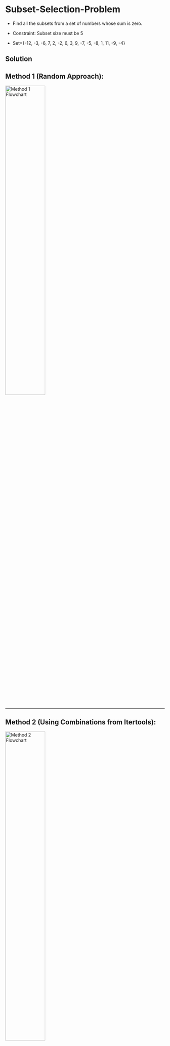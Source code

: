 # Subset-Selection-Problem
*  Find all the subsets from a set of numbers whose sum is zero.

*  Constraint: Subset size must be 5
  
*  Set={-12, -3, -6, 7, 2, -2, 6, 3, 9, -7, -5, -8, 1, 11, -9, -4}

## Solution



## Method 1 (Random Approach):

<img src="https://github.com/NoobCoder6969/Subset-Selection-Problem/raw/main/Subset%20Selection%20problem%20Method%201.png" alt="Method 1 Flowchart" width="50%">

---

## Method 2 (Using Combinations from Itertools):

<img src="https://github.com/NoobCoder6969/Subset-Selection-Problem/raw/main/Subset%20Selection%20problem%20Method%202.png" alt="Method 2 Flowchart" width="50%">
